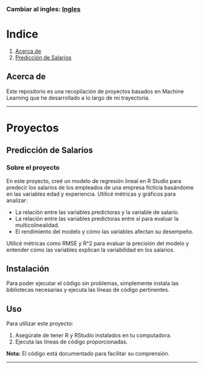 ### Cambiar al ingles: [Ingles](#readme.en.md)
# Indice

1. [Acerca de](#Acerca-de)
2. [Predicción de Salarios](#Predicción-de-Salarios)

## Acerca de

Este repositorio es una recopilación de proyectos basados en Machine Learning que he desarrollado a lo largo de mi trayectoria.

---

# Proyectos 

## Predicción de Salarios

### Sobre el proyecto

En este proyecto, creé un modelo de regresión lineal en R Studio para predecir los salarios de los empleados de una empresa ficticia basándome en las variables edad y experiencia. Utilicé métricas y gráficos para analizar:

- La relación entre las variables predictoras y la variable de salario.
- La relación entre las variables predictoras entre sí para evaluar la multicolinealidad.
- El rendimiento del modelo y cómo las variables afectan su desempeño.

Utilicé métricas como RMSE y R^2 para evaluar la precisión del modelo y entender cómo las variables explican la variabilidad en los salarios.


## Instalación

Para poder ejecutar el código sin problemas, simplemente instala las bibliotecas necesarias y ejecuta las líneas de código pertinentes.


## Uso

Para utilizar este proyecto:

1. Asegúrate de tener R y RStudio instalados en tu computadora.
2. Ejecuta las líneas de código proporcionadas.

**Nota:** El código está documentado para facilitar su comprensión.

---

